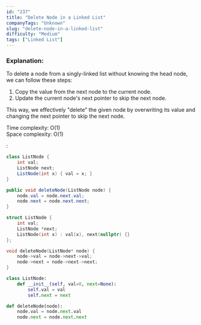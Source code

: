 ```yaml
---
id: "237"
title: "Delete Node in a Linked List"
companyTags: "Unknown"
slug: "delete-node-in-a-linked-list"
difficulty: "Medium"
tags: ["Linked List"]
---
```


### Explanation:
To delete a node from a singly-linked list without knowing the head node, we can follow these steps:
1. Copy the value from the next node to the current node.
2. Update the current node's next pointer to skip the next node.

This way, we effectively "delete" the given node by overwriting its value and changing the next pointer to skip the next node.

Time complexity: O(1)  
Space complexity: O(1)

:

```java
class ListNode {
    int val;
    ListNode next;
    ListNode(int x) { val = x; }
}

public void deleteNode(ListNode node) {
    node.val = node.next.val;
    node.next = node.next.next;
}
```

```cpp
struct ListNode {
    int val;
    ListNode *next;
    ListNode(int x) : val(x), next(nullptr) {}
};

void deleteNode(ListNode* node) {
    node->val = node->next->val;
    node->next = node->next->next;
}
```

```python
class ListNode:
    def __init__(self, val=0, next=None):
        self.val = val
        self.next = next

def deleteNode(node):
    node.val = node.next.val
    node.next = node.next.next
```